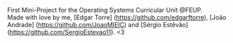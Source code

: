 First Mini-Project for the Operating Systems Curricular Unit @FEUP.\
Made with love by me, [Edgar Torre] (https://github.com/edgarftorre), [João Andrade] (https://github.com/JoaoMIEIC) and [Sérgio Estêvão] (https://github.com/SergioEstevao11). <3
